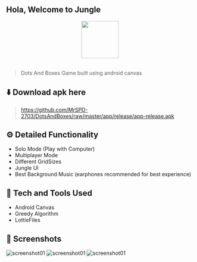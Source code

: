 ## Hola, Welcome to Jungle
<div align="center">
  <img width="100px" src="https://i.imgur.com/yKwxxzm.jpg"/>
</div>
<br>

> Dots And Boxes Game built using android canvas

## ⬇️ Download apk here

> https://github.com/MrSPD-2703/DotsAndBoxes/raw/master/app/release/app-release.apk

## ⚙️ Detailed Functionality
* Solo Mode (Play with Computer)
* Multiplayer Mode 
* Different GridSizes
* Jungle UI
* Best Background Music (earphones recommended for best experience)

 
## 🚀 Tech and Tools Used

* Android Canvas
* Greedy Algorithm
* LottieFiles

## 📸 Screenshots
![screenshot01](https://i.imgur.com/jNRwjS8.jpg)
![screenshot01](https://i.imgur.com/mXcKYB3.jpg)
![screenshot01](https://i.imgur.com/ThC0gPd.jpg)


